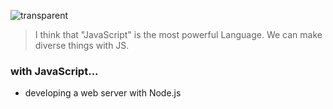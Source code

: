 ![transparent](https://capsule-render.vercel.app/api?type=transparent&fontColor=703ee5&text=Haam&height=150&fontSize=60&descAlignY=75&descAlign=60)

> I think that "JavaScript" is the most powerful Language.
We can make diverse things with JS.

### with JavaScript...
- developing a web server with Node.js
